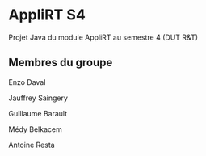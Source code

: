 # AppliRT S4

Projet Java du module AppliRT au semestre 4 (DUT R&T)

## Membres du groupe

Enzo Daval

Jauffrey Saingery

Guillaume Barault

Médy Belkacem

Antoine Resta
